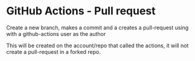 # GitHub Actions - Pull request

Create a new branch, makes a commit and a creates a pull-request using with a github-actions user as the author

This will be created on the account/repo that called the actions, it will not create a pull-request in a forked repo.
